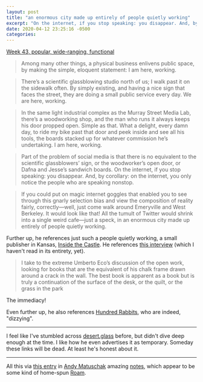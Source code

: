 ```yaml
---
layout: post
title: "an enormous city made up entirely of people quietly working"
excerpt: "On the internet, if you stop speaking: you disappear. And, by corollary: on the internet, you only notice the people who are speaking nonstop."
date: 2020-04-12 23:25:16 -0500
categories: 
---
```


[Week 43, popular, wide-ranging, functional](https://desert.glass/newsletter/week-43/#text)

>Among many other things, a physical business enlivens public space, by making the simple, eloquent statement: I am here, working.

>There’s a scientific glassblowing studio north of us; I walk past it on the sidewalk often. By simply existing, and having a nice sign that faces the street, they are doing a small public service every day. We are here, working.

>In the same light industrial complex as the Murray Street Media Lab, there’s a woodworking shop, and the man who runs it always keeps his door propped open. Simple as that. What a delight, every damn day, to ride my bike past that door and peek inside and see all his tools, the boards stacked up for whatever commission he’s undertaking. I am here, working.

>Part of the problem of social media is that there is no equivalent to the scientific glassblowers’ sign, or the woodworker’s open door, or Dafna and Jesse’s sandwich boards. On the internet, if you stop speaking: you disappear. And, by corollary: on the internet, you only notice the people who are speaking nonstop.

>If you could put on magic internet goggles that enabled you to see through this gnarly selection bias and view the composition of reality fairly, correctly—well, just come walk around Emeryville and West Berkeley. It would look like that! All the tumult of Twitter would shrink into a single weird cafe—just a speck, in an enormous city made up entirely of people quietly working.

Further up, he references just such a people quietly working, a small publisher in Kansas, [Inside the Castle](http://www.insidethecastle.org/). He references [this interview](https://www.swimmersclub.co.uk/subterraneans/inside_the_castle.php) (which I haven't read in its entirety, yet).

>I take to the extreme Umberto Eco’s discussion of the open work, looking for books that are the equivalent of his chalk frame drawn around a crack in the wall. The best book is apparent as a book but is truly a continuation of the surface of the desk, or the quilt, or the grass in the park

The immediacy!

Even further up, he also references [Hundred Rabbits](https://100r.co/site/home.html), who are indeed, "dizzying".

---

I feel like I've stumbled across [desert.glass](https://desert.glass/) before, but didn't dive deep enough at the time. I like how he even advertises it as temporary. Someday these links will be dead. At least he's honest about it.

---

All this via [this entry](https://notes.andymatuschak.org/z21cgR9K3UcQ5a7yPsj2RUim3oM2TzdBByZu) in [Andy Matuschak](https://andymatuschak.org/) amazing [notes](https://notes.andymatuschak.org/About_these_notes), which appear to be some kind of home-spun [Roam](https://roamresearch.com/).
